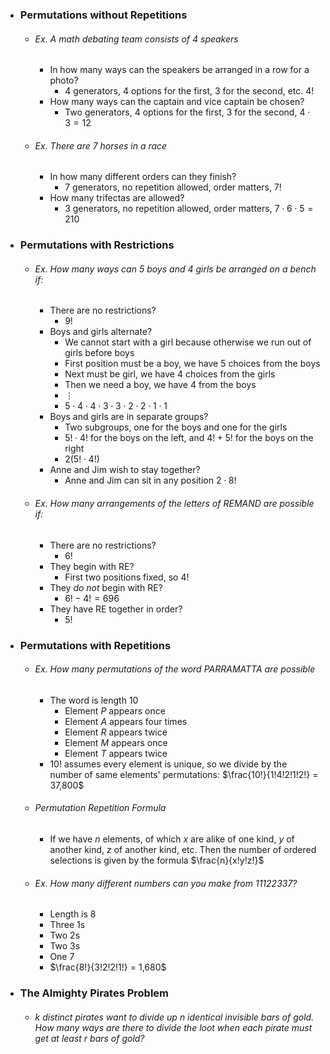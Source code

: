  - ### Permutations without Repetitions
	 - ###### Ex.  A math debating team consists of $4$ speakers
		 - In how many ways can the speakers be arranged in a row for a photo?
			 - 4 generators, $4$ options for the first, $3$ for the second, etc. $4!$
		 - How many ways can the captain and vice captain be chosen?
			 - Two generators, $4$ options for the first, $3$ for the second, $4 \cdot 3 = 12$
	- ###### Ex. There are $7$ horses in a race
		- In how many different orders can they finish?
			- $7$ generators, no repetition allowed, order matters, $7!$
		- How many trifectas are allowed?
			- $3$ generators, no repetition allowed, order matters, $7 \cdot 6 \cdot 5 = 210$

- ### Permutations with Restrictions
	- ###### Ex. How many ways can $5$ boys and $4$ girls be arranged on a bench if:
		- There are no restrictions?
			- $9!$
		- Boys and girls alternate?
			- We cannot start with a girl because otherwise we run out of girls before boys
			- First position must be a boy, we have $5$ choices from the boys
			- Next must be girl, we have $4$ choices from the girls
			- Then we need a boy, we have $4$ from the boys
			- $\vdots$
			- $5 \cdot 4 \cdot 4 \cdot 3 \cdot 3 \cdot 2 \cdot 2 \cdot 1 \cdot 1$
		- Boys and girls are in separate groups?
			- Two subgroups, one for the boys and one for the girls
			- $5! \cdot 4!$ for the boys on the left, and $4! + 5!$ for the boys on the right
			- $2(5! \cdot 4!)$
		- Anne and Jim wish to stay together?
			- Anne and Jim can sit in any position $2 \cdot 8!$
	- ###### Ex. How many arrangements of the letters of $\text{REMAND}$ are possible if:
		- There are no restrictions?
			- $6!$
		- They begin with $\text{RE}$?
			- First two positions fixed, so $4!$
		- They *do not* begin with $\text{RE}$?
			- $6! - 4! = 696$
		- They have $\text{RE}$ together in order?
			- $5!$

- ### Permutations with Repetitions
	- ###### Ex. How many permutations of the word $\text{PARRAMATTA}$ are possible
		- The word is length $10$
			- Element $P$ appears once
			- Element $A$ appears four times
			- Element $R$ appears twice
			- Element $M$ appears once
			- Element $T$ appears twice
		- $10!$ assumes every element is unique, so we divide by the number of same elements' permutations: $\frac{10!}{1!4!2!1!2!} = 37,800$
	- ###### Permutation Repetition Formula
		- If we have $n$ elements, of which $x$ are alike of one kind, $y$ of another kind, $z$ of another kind, etc. Then the number of ordered selections is given by the formula $\frac{n}{x!y!z!}$
	- ###### Ex. How many different numbers can you make from $11122337$?
		- Length is $8$
		- Three $1$s
		- Two $2$s
		- Two $3$s
		- One $7$
		- $\frac{8!}{3!2!2!1!} = 1,680$

 - ### The Almighty Pirates Problem
	 - ###### $k$ distinct pirates want to divide up $n$ identical invisible bars of gold. How many ways are there to divide the loot when each pirate must get at least $r$ bars of gold?